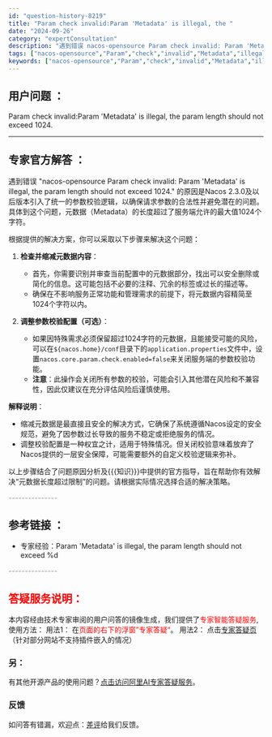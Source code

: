 ```yaml
---
id: "question-history-8219"
title: "Param check invalid:Param 'Metadata' is illegal, the "
date: "2024-09-26"
category: "expertConsultation"
description: "遇到错误 nacos-opensource Param check invalid: Param 'Metadata' is illegal, the param length should not exceed 1024. 的原因是Nacos 2.3.0及以后版本引入了统一的参数校验逻辑，以确保请"
tags: ["nacos-opensource","Param","check","invalid","Metadata","illegal","param"]
keywords: ["nacos-opensource","Param","check","invalid","Metadata","illegal","param"]
---
```


## 用户问题 ： 
 Param check invalid:Param 'Metadata' is illegal, the param length should not exceed 1024.  

---------------
## 专家官方解答 ：

遇到错误 "nacos-opensource Param check invalid: Param 'Metadata' is illegal, the param length should not exceed 1024." 的原因是Nacos 2.3.0及以后版本引入了统一的参数校验逻辑，以确保请求参数的合法性并避免潜在的问题。具体到这个问题，元数据（Metadata）的长度超过了服务端允许的最大值1024个字符。

根据提供的解决方案，你可以采取以下步骤来解决这个问题：

1. **检查并缩减元数据内容**：
   - 首先，你需要识别并审查当前配置中的元数据部分，找出可以安全删除或简化的信息。这可能包括不必要的注释、冗余的标签或过长的描述等。
   - 确保在不影响服务正常功能和管理需求的前提下，将元数据内容精简至1024个字符以内。

2. **调整参数校验配置（可选）**：
   - 如果因特殊需求必须保留超过1024字符的元数据，且能接受可能的风险，可以在`${nacos.home}/conf`目录下的`application.properties`文件中，设置`nacos.core.param.check.enabled=false`来关闭服务端的参数校验功能。
   - **注意**：此操作会关闭所有参数的校验，可能会引入其他潜在风险和不兼容性，因此仅建议在充分评估风险后谨慎使用。

**解释说明**：
- 缩减元数据是最直接且安全的解决方式，它确保了系统遵循Nacos设定的安全规范，避免了因参数过长导致的服务不稳定或拒绝服务的情况。
- 调整校验配置是一种权宜之计，适用于特殊情况。但关闭校验意味着放弃了Nacos提供的一层安全保障，可能需要额外的自定义校验逻辑来弥补。

以上步骤结合了问题原因分析及{{{知识}}}中提供的官方指导，旨在帮助你有效解决“元数据长度超过限制”的问题。请根据实际情况选择合适的解决策略。


<font color="#949494">---------------</font> 


## 参考链接 ：

* 专家经验：Param 'Metadata' is illegal, the param length should not exceed %d 


 <font color="#949494">---------------</font> 
 


## <font color="#FF0000">答疑服务说明：</font> 

本内容经由技术专家审阅的用户问答的镜像生成，我们提供了<font color="#FF0000">专家智能答疑服务</font>,使用方法：
用法1： 在<font color="#FF0000">页面的右下的浮窗”专家答疑“</font>。
用法2： 点击[专家答疑页](https://answer.opensource.alibaba.com/docs/intro)（针对部分网站不支持插件嵌入的情况）
### 另：


有其他开源产品的使用问题？[点击访问阿里AI专家答疑服务](https://answer.opensource.alibaba.com/docs/intro)。
### 反馈
如问答有错漏，欢迎点：[差评](https://ai.nacos.io/user/feedbackByEnhancerGradePOJOID?enhancerGradePOJOId=13575)给我们反馈。
